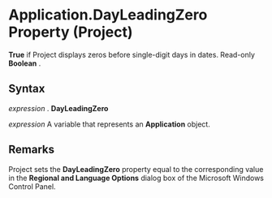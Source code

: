 
# Application.DayLeadingZero Property (Project)

 **True** if Project displays zeros before single-digit days in dates. Read-only **Boolean** .


## Syntax

 _expression_ . **DayLeadingZero**

 _expression_ A variable that represents an **Application** object.


## Remarks

Project sets the  **DayLeadingZero** property equal to the corresponding value in the **Regional and Language Options** dialog box of the Microsoft Windows Control Panel.

